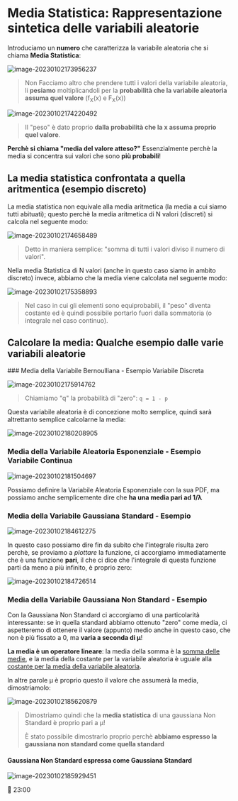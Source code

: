 # Media Statistica: Rappresentazione sintetica delle variabili aleatorie

Introduciamo un **numero** che caratterizza la variabile aleatoria che si chiama **Media Statistica**:

![image-20230102173956237](./assets/image-20230102173956237.png)

> Non Facciamo altro che prendere tutti i valori della variabile aleatoria, li **pesiamo** moltiplicandoli per la **probabilità che la variabile aleatoria assuma quel valore** (f<sub>X</sub>(x) e F<sub>X</sub>(x))

![image-20230102174220492](./assets/image-20230102174220492.png)

> Il "peso" è dato proprio **dalla probabilità che la x assuma proprio quel valore**.

**Perchè si chiama "media del valore atteso?"**
Essenzialmente perchè la media si concentra sui valori che sono **più probabili**!

## La media statistica confrontata a quella aritmentica (esempio discreto)

La media statistica non equivale alla media aritmetica (la media a cui siamo tutti abituati); questo perchè la media aritmetica di N valori (discreti) si calcola nel seguente modo:

![image-20230102174658489](./assets/image-20230102174658489.png)

> Detto in maniera semplice: "somma di tutti i valori diviso il numero di valori".

Nella media Statistica di N valori (anche in questo caso siamo in ambito discreto) invece, abbiamo che la media viene calcolata nel seguente modo:

![image-20230102175358893](./assets/image-20230102175358893.png)

> Nel caso  in cui gli elementi sono equiprobabili, il "peso" diventa costante ed è quindi possibile portarlo fuori dalla sommatoria (o integrale nel caso continuo).

## Calcolare la media: Qualche esempio dalle varie variabili aleatorie

### Media della Variabile Bernoulliana - Esempio Variabile Discreta

![image-20230102175914762](./assets/image-20230102175914762.png)

> Chiamiamo "q" la probabilità di "zero": `q = 1 - p`

Questa variabile aleatoria è di concezione molto semplice, quindi sarà altrettanto semplice calcolarne la media:

![image-20230102180208905](./assets/image-20230102180208905.png)

### Media della Variabile Aleatoria Esponenziale - Esempio Variabile Continua



![image-20230102181504697](./assets/image-20230102181504697.png)

Possiamo definire la Variabile Aleatoria Esponenziale con la sua PDF, ma possiamo anche semplicemente dire che **ha una media pari ad 1/λ**

### Media della Variabile Gaussiana Standard - Esempio

![image-20230102184612275](./assets/image-20230102184612275.png)

In questo caso possiamo dire fin da subito che l'integrale risulta zero perchè, se proviamo a *plottare* la funzione, ci accorgiamo immediatamente che è una funzione **pari**, il che ci dice che l'integrale di questa funzione parti da meno a più infinito, è proprio zero:

![image-20230102184726514](./assets/image-20230102184726514.png)

### Media della Variabile Gaussiana Non Standard - Esempio

Con la Gaussiana Non Standard ci accorgiamo di una particolarità interessante: se in quella standard abbiamo ottenuto "zero" come media, ci aspetteremo di ottenere il valore (appunto) medio anche in questo caso, che non è più fissato a 0, ma **varia a seconda di μ**!

**La media è un operatore lineare**: la media della somma è la <u>somma delle medie</u>, e la media della costante per la variabile aleatoria è uguale alla <u>costante per la media della variabile aleatoria</u>.

In altre parole μ è proprio questo il valore che assumerà la media, dimostriamolo:

![image-20230102185620879](./assets/image-20230102185620879.png)

> Dimostriamo quindi che la **media statistica** di una gaussiana Non Standard è proprio pari a μ!
>
> È stato possibile dimostrarlo proprio perchè **abbiamo espresso la gaussiana non standard come quella standard**

#### Gaussiana Non Standard espressa come Gaussiana Standard

![image-20230102185929451](./assets/image-20230102185929451.png)

🏁 23:00